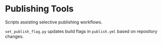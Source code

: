 # Publishing Tools

Scripts assisting selective publishing workflows.

`set_publish_flag.py` updates build flags in `publish.yml` based on repository changes.
